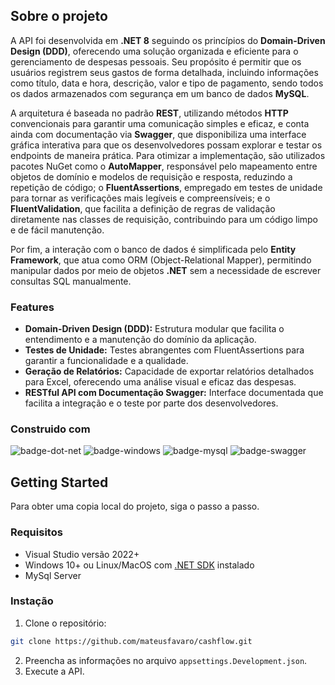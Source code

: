 ## Sobre o projeto

A API foi desenvolvida em **.NET 8** seguindo os princípios do **Domain-Driven Design (DDD)**, oferecendo uma solução organizada e eficiente para o gerenciamento de despesas pessoais. Seu propósito é permitir que os usuários registrem seus gastos de forma detalhada, incluindo informações como título, data e hora, descrição, valor e tipo de pagamento, sendo todos os dados armazenados com segurança em um banco de dados **MySQL**. 

A arquitetura é baseada no padrão **REST**, utilizando métodos **HTTP** convencionais para garantir uma comunicação simples e eficaz, e conta ainda com documentação via **Swagger**, que disponibiliza uma interface gráfica interativa para que os desenvolvedores possam explorar e testar os endpoints de maneira prática. Para otimizar a implementação, são utilizados pacotes NuGet como o **AutoMapper**, responsável pelo mapeamento entre objetos de domínio e modelos de requisição e resposta, reduzindo a repetição de código; o **FluentAssertions**, empregado em testes de unidade para tornar as verificações mais legíveis e compreensíveis; e o **FluentValidation**, que facilita a definição de regras de validação diretamente nas classes de requisição, contribuindo para um código limpo e de fácil manutenção. 

Por fim, a interação com o banco de dados é simplificada pelo **Entity Framework**, que atua como ORM (Object-Relational Mapper), permitindo manipular dados por meio de objetos **.NET** sem a necessidade de escrever consultas SQL manualmente.

### Features

- **Domain-Driven Design (DDD):** Estrutura modular que facilita o entendimento e a manutenção do domínio da aplicação.
- **Testes de Unidade:** Testes abrangentes com FluentAssertions para garantir a funcionalidade e a qualidade.
- **Geração de Relatórios:** Capacidade de exportar relatórios detalhados para Excel, oferecendo uma análise visual e eficaz das despesas.
- **RESTful API com Documentação Swagger:** Interface documentada que facilita a integração e o teste por parte dos desenvolvedores.

### Construido com
![badge-dot-net]
![badge-windows]
![badge-mysql]
![badge-swagger]

## Getting Started

Para obter uma copia local do projeto, siga o passo a passo.

### Requisitos

- Visual Studio versão 2022+
- Windows 10+ ou Linux/MacOS com [.NET SDK][dot-net-sdk] instalado
- MySql Server

### Instação

1. Clone o repositório: 
```sh
git clone https://github.com/mateusfavaro/cashflow.git
```

2. Preencha as informações no arquivo `appsettings.Development.json`.
3. Execute a API.


<!-- Links -->
[dot-net-sdk]: https://dotnet.microsoft.com/en-us/download/dotnet/thank-you/sdk-8.0.414-windows-x64-installer

<!-- Badges -->
[badge-dot-net]: https://img.shields.io/badge/.NET-512BD4?logo=dotnet&logoColor=fff&style=plastic
[badge-windows]: https://img.shields.io/badge/Git%20for%20Windows-80B3FF?logo=gitforwindows&logoColor=fff&style=plastic
[badge-mysql]: https://img.shields.io/badge/MySQL-4479A1?logo=mysql&logoColor=fff&style=plastic
[badge-swagger]: https://img.shields.io/badge/Swagger-85EA2D?logo=swagger&logoColor=000&style=plastic
